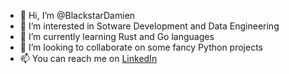 - 👋 Hi, I’m @BlackstarDamien
- 👀 I’m interested in Sotware Development and Data Engineering
- 🌱 I’m currently learning Rust and Go languages
- 💞️ I’m looking to collaborate on some fancy Python projects
- 📫 You can reach me on [LinkedIn](https://www.linkedin.com/in/damianzylka)
